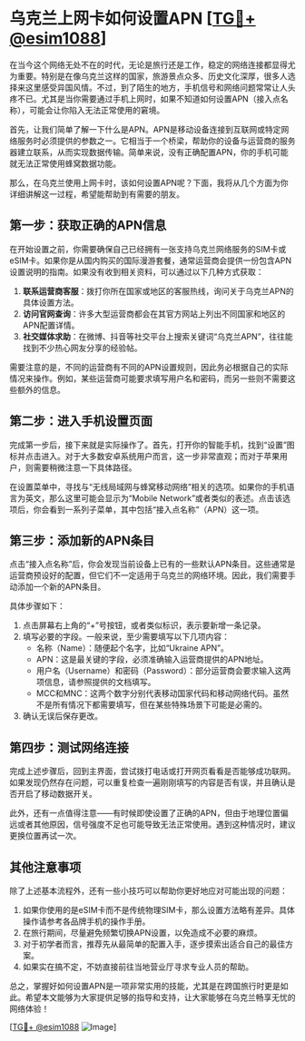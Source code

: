 # 乌克兰上网卡如何设置APN [[TG💪+ @esim1088](https://t.me/s/esim1088)]

在当今这个网络无处不在的时代，无论是旅行还是工作，稳定的网络连接都显得尤为重要。特别是在像乌克兰这样的国家，旅游景点众多、历史文化深厚，很多人选择来这里感受异国风情。不过，到了陌生的地方，手机信号和网络问题常常让人头疼不已。尤其是当你需要通过手机上网时，如果不知道如何设置APN（接入点名称），可能会让你陷入无法正常使用的窘境。

首先，让我们简单了解一下什么是APN。APN是移动设备连接到互联网或特定网络服务时必须提供的参数之一。它相当于一个桥梁，帮助你的设备与运营商的服务器建立联系，从而实现数据传输。简单来说，没有正确配置APN，你的手机可能就无法正常使用蜂窝数据功能。

那么，在乌克兰使用上网卡时，该如何设置APN呢？下面，我将从几个方面为你详细讲解这一过程，希望能帮助到有需要的朋友。

## **第一步：获取正确的APN信息**

在开始设置之前，你需要确保自己已经拥有一张支持乌克兰网络服务的SIM卡或eSIM卡。如果你是从国内购买的国际漫游套餐，通常运营商会提供一份包含APN设置说明的指南。如果没有收到相关资料，可以通过以下几种方式获取：

1. **联系运营商客服**：拨打你所在国家或地区的客服热线，询问关于乌克兰APN的具体设置方法。
2. **访问官网查询**：许多大型运营商都会在其官方网站上列出不同国家和地区的APN配置详情。
3. **社交媒体求助**：在微博、抖音等社交平台上搜索关键词“乌克兰APN”，往往能找到不少热心网友分享的经验帖。

需要注意的是，不同的运营商有不同的APN设置规则，因此务必根据自己的实际情况来操作。例如，某些运营商可能要求填写用户名和密码，而另一些则不需要这些额外的信息。

## **第二步：进入手机设置页面**

完成第一步后，接下来就是实际操作了。首先，打开你的智能手机，找到“设置”图标并点击进入。对于大多数安卓系统用户而言，这一步非常直观；而对于苹果用户，则需要稍微注意一下具体路径。

在设置菜单中，寻找与“无线局域网与蜂窝移动网络”相关的选项。如果你的手机语言为英文，那么这里可能会显示为“Mobile Network”或者类似的表述。点击该选项后，你会看到一系列子菜单，其中包括“接入点名称”（APN）这一项。

## **第三步：添加新的APN条目**

点击“接入点名称”后，你会发现当前设备上已有的一些默认APN条目。这些通常是运营商预设好的配置，但它们不一定适用于乌克兰的网络环境。因此，我们需要手动添加一个新的APN条目。

具体步骤如下：
1. 点击屏幕右上角的“+”号按钮，或者类似标识，表示要新增一条记录。
2. 填写必要的字段。一般来说，至少需要填写以下几项内容：
   - 名称（Name）：随便起个名字，比如“Ukraine APN”。
   - APN：这是最关键的字段，必须准确输入运营商提供的APN地址。
   - 用户名（Username）和密码（Password）：部分运营商会要求输入这两项信息，请参照提供的文档填写。
   - MCC和MNC：这两个数字分别代表移动国家代码和移动网络代码。虽然不是所有情况下都需要填写，但在某些特殊场景下可能是必需的。
3. 确认无误后保存更改。

## **第四步：测试网络连接**

完成上述步骤后，回到主界面，尝试拨打电话或打开网页看看是否能够成功联网。如果发现仍然存在问题，可以重复检查一遍刚刚填写的内容是否有误，并且确认是否开启了移动数据开关。

此外，还有一点值得注意——有时候即使设置了正确的APN，但由于地理位置偏远或者其他原因，信号强度不足也可能导致无法正常使用。遇到这种情况时，建议更换位置再试一次。

## **其他注意事项**

除了上述基本流程外，还有一些小技巧可以帮助你更好地应对可能出现的问题：

1. 如果你使用的是eSIM卡而不是传统物理SIM卡，那么设置方法略有差异。具体操作请参考各品牌手机的操作手册。
2. 在旅行期间，尽量避免频繁切换APN设置，以免造成不必要的麻烦。
3. 对于初学者而言，推荐先从最简单的配置入手，逐步摸索出适合自己的最佳方案。
4. 如果实在搞不定，不妨直接前往当地营业厅寻求专业人员的帮助。

总之，掌握好如何设置APN是一项非常实用的技能，尤其是在跨国旅行时更是如此。希望本文能够为大家提供足够的指导和支持，让大家能够在乌克兰畅享无忧的网络体验！

[[TG💪+ @esim1088](https://t.me/s/esim1088) ![Image](https://i.postimg.cc/4NQfJmqS/Snipaste-2025-05-13-00-14-12.png)]